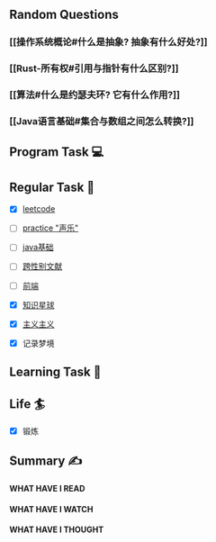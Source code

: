 ## Random Questions
### [[操作系统概论#什么是抽象? 抽象有什么好处?]]

### [[Rust-所有权#引用与指针有什么区别?]]

### [[算法#什么是约瑟夫环? 它有什么作用?]]

### [[Java语言基础#集合与数组之间怎么转换?]]



## Program Task  💻

## Regular Task  🤡
- [x] [leetcode](https://leetcode.cn/study-plan/algorithms/?progress=tyz0ksg)
- [ ] [practice "声乐"](https://docs.google.com/spreadsheets/d/1F0zsAOoyfBXu63_U2zy0et0Ku1OxZ0DCDKUsEI5Ebjs/edit#gid=1676784532)
- [ ] [java基础](https://javaguide.cn/java/basis/java-basic-questions-01.html#%E5%9F%BA%E7%A1%80%E6%A6%82%E5%BF%B5)
- [ ] [跨性别文献](https://transreads.org/tag/article/)
- [ ] [前端](https://web.qianguyihao.com)
- [x] [知识星球](http://svip.iocoder.cn/index/index.html)
- [x] [主义主义](https://space.bilibili.com/23191782/channel/seriesdetail?sid=1424248)
- [x] 记录梦境


## Learning Task 🎯

## Life 🏄
- [x] 锻炼

## Summary ✍
####  WHAT HAVE I READ

#### WHAT HAVE I WATCH

#### WHAT HAVE I THOUGHT
